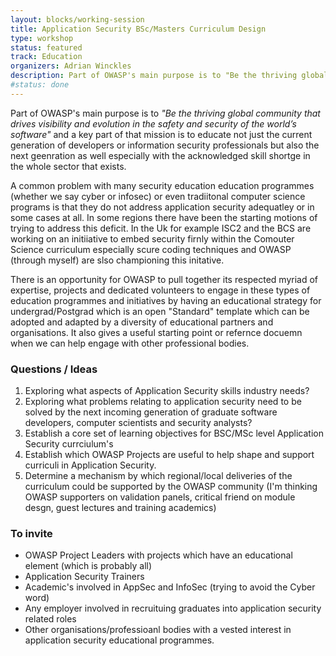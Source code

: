 ```yaml
---
layout: blocks/working-session
title: Application Security BSc/Masters Curriculum Design
type: workshop
status: featured
track: Education
organizers: Adrian Winckles
description: Part of OWASP's main purpose is to "Be the thriving global community that drives visibility and evolution in the safety and security of the world’s software" and a key part of that mission is to educate not just the current generation of developers or information security professionals but also the next geenration as well especially with the acknowledged skill shortge in the whole sector that exists.
#status: done
---
```


Part of OWASP's main purpose is to _"Be the thriving global community that drives visibility and evolution in the safety and security of the world’s software"_ and a key part of that mission is to educate not just the current generation of developers or information security professionals but also the next geenration as well especially with the acknowledged skill shortge in the whole sector that exists.

A common problem with many security education education programmes (whether we say cyber or infosec) or even tradiitonal computer science programs is that they do not address application security adequatley or in some cases at all.  In some regions there have been the starting motions of trying to address this deficit.  In the Uk for example ISC2 and the BCS are working on an initiiative to embed security firnly within the Comouter Science curriculum especially scure coding techniques and OWASP (through myself) are slso championing this initative.

There is an opportunity for OWASP to pull together its respected myriad of expertise, projects and dedicated volunteers to engage in these types of education programmes and initiatives by having an educational strategy for undergrad/Postgrad which is an open "Standard" template which can be adopted and adapted by a diversity of educational partners and organisations.  It also gives a useful starting point or refernce docuemn when we can help engage with other professional bodies.

### Questions / Ideas

1. Exploring what aspects of Application Security skills industry needs?
2. Exploring what problems relating to application security need to be solved by the next incoming generation of graduate software developers, computer scientists  and security analysts?
3. Establish a core set of learning objectives for BSC/MSc level Application Security currciulum's
4. Establish which OWASP Projects are useful to help shape and support curriculi in Application Security.
5. Determine a mechanism by which regional/local deliveries of the curriculum could be supported by the OWASP community (I'm thinking OWASP supporters on validation panels, critical friend on module desgn, guest lectures and training academics)

### To invite

- OWASP Project Leaders with projects which have an educational element (which is probably all)
- Application Security Trainers 
- Academic's involved in AppSec and InfoSec (trying to avoid the Cyber word)
- Any employer involved in recruituing graduates into application security related roles
- Other organisations/professioanl bodies with a vested interest in application security educational programmes.


